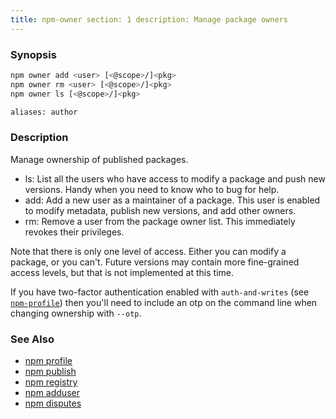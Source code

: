 ```yaml
---
title: npm-owner section: 1 description: Manage package owners
---
```


### Synopsis

```bash
npm owner add <user> [<@scope>/]<pkg>
npm owner rm <user> [<@scope>/]<pkg>
npm owner ls [<@scope>/]<pkg>

aliases: author
```

### Description

Manage ownership of published packages.

* ls: List all the users who have access to modify a package and push new versions. Handy when you need to know who to
  bug for help.
* add: Add a new user as a maintainer of a package. This user is enabled to modify metadata, publish new versions, and
  add other owners.
* rm: Remove a user from the package owner list. This immediately revokes their privileges.

Note that there is only one level of access. Either you can modify a package, or you can't. Future versions may contain
more fine-grained access levels, but that is not implemented at this time.

If you have two-factor authentication enabled with `auth-and-writes` (see
[`npm-profile`](/commands/npm-profile)) then you'll need to include an otp on the command line when changing ownership
with `--otp`.

### See Also

* [npm profile](/commands/npm-profile)
* [npm publish](/commands/npm-publish)
* [npm registry](/using-npm/registry)
* [npm adduser](/commands/npm-adduser)
* [npm disputes](/using-npm/disputes)
